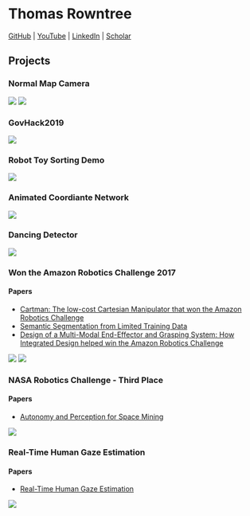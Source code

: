 # Thomas Rowntree
[GitHub](https://github.com/ChainBreak)
 | 
[YouTube](https://www.youtube.com/user/thomasjamesrowntree/videos)
 | 
[LinkedIn](https://www.linkedin.com/in/thomas-rowntree-74350156/)
 | 
[Scholar](https://scholar.google.com.au/citations?hl=en&user=XZR6-qAAAAAJ)

## Projects

### Normal Map Camera
[![](https://img.youtube.com/vi/mHugJn8DDc0/mqdefault.jpg)](https://www.youtube.com/watch?v=mHugJn8DDc0)
[![](https://img.youtube.com/vi/6Vc-kvayGio/mqdefault.jpg)](https://www.youtube.com/watch?v=6Vc-kvayGio)


### GovHack2019
[![](https://img.youtube.com/vi/9dWrHqQp2VY/mqdefault.jpg)](https://www.youtube.com/watch?v=9dWrHqQp2VY)

### Robot Toy Sorting Demo
[![](https://img.youtube.com/vi/6o9qGittnbY/mqdefault.jpg)](https://www.youtube.com/watch?v=6o9qGittnbY)

### Animated Coordiante Network
[![](https://img.youtube.com/vi/ad2IakGra7Y/mqdefault.jpg)](https://www.youtube.com/watch?v=ad2IakGra7Y)

### Dancing Detector
[![](https://img.youtube.com/vi/R4nB-2Fu7w8/mqdefault.jpg)](https://www.youtube.com/watch?v=R4nB-2Fu7w8)

### Won the Amazon Robotics Challenge 2017
#### Papers
 - [Cartman: The low-cost Cartesian Manipulator that won the Amazon Robotics Challenge](https://arxiv.org/abs/1709.06283)
 - [Semantic Segmentation from Limited Training Data](https://arxiv.org/abs/1709.07665)
 - [Design of a Multi-Modal End-Effector and Grasping System: How Integrated Design helped win the Amazon Robotics Challenge](https://arxiv.org/abs/1710.01439)

[![](https://img.youtube.com/vi/yXdzOuQDobk/mqdefault.jpg)](https://www.youtube.com/watch?v=yXdzOuQDobk)
[![](https://img.youtube.com/vi/AljePt7Mh6U/mqdefault.jpg)](https://www.youtube.com/watch?v=AljePt7Mh6U)


### NASA Robotics Challenge - Third Place
#### Papers
 - [Autonomy and Perception for Space Mining](https://arxiv.org/abs/2109.12109)

[![](https://img.youtube.com/vi/3vYtedQTVbw/mqdefault.jpg)](https://www.youtube.com/watch?v=3vYtedQTVbw)

### Real-Time Human Gaze Estimation
#### Papers
- [Real-Time Human Gaze Estimation](https://ieeexplore.ieee.org/document/8945919)

[![](https://img.youtube.com/vi/wt8Kz4UiRoA/mqdefault.jpg)](https://www.youtube.com/watch?v=wt8Kz4UiRoA)
